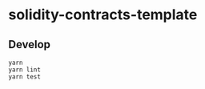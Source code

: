 solidity-contracts-template
===========================

## Develop

```
yarn
yarn lint
yarn test
```
